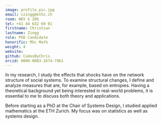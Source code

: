 ```yaml
---
image: profile_pic.jpg
email: czingg@ethz.ch
room: WEV G 206
tel: +41 44 632 69 01
firstname: Christian
lastname: Zingg
role: PhD Candidate
honorific: MSc Math
weight: 4
website:
github: CodesByChris
orcid: 0000-0003-1674-7961
---
```


In my research, I study the effects that shocks have on the network structure of social systems. To examine structural changes, I define and analyze measures that are, for example, based on entropies. Having a theoretical background yet being interested in real-world problems, it is essential to me to discuss both theory and applications.

Before starting as a PhD at the Chair of Systems Design, I studied applied mathematics at the ETH Zurich. My focus was on statistics as well as systems design.
